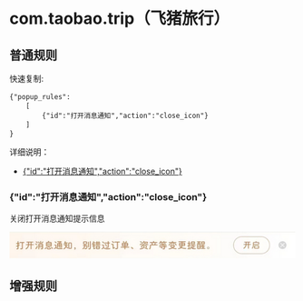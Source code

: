# com.taobao.trip（飞猪旅行）

## 普通规则

快速复制:
```
{"popup_rules":
    [
        {"id":"打开消息通知","action":"close_icon"}
    ]
}
```
详细说明：
- [{"id":"打开消息通知","action":"close_icon"}](#id打开消息通知actionclose_icon)

### {"id":"打开消息通知","action":"close_icon"}
关闭打开消息通知提示信息

![](./assets/打开消息通知提示信息.jpg)


## 增强规则
